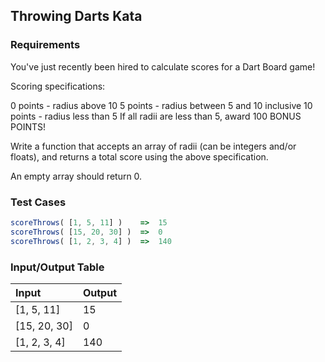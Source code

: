 ## Throwing Darts Kata

### Requirements 

You've just recently been hired to calculate scores for a Dart Board game!

Scoring specifications:

0 points - radius above 10
5 points - radius between 5 and 10 inclusive
10 points - radius less than 5
If all radii are less than 5, award 100 BONUS POINTS!

Write a function that accepts an array of radii (can be integers and/or floats), and returns a total score using the above specification.

An empty array should return 0.

### Test Cases

```JavaScript
scoreThrows( [1, 5, 11] )    =>  15
scoreThrows( [15, 20, 30] )  =>  0
scoreThrows( [1, 2, 3, 4] )  =>  140
```

### Input/Output Table

| Input                            | Output     |
| :------------------------------- | :--------  |
| [1, 5, 11]                       |   15       | 
| [15, 20, 30]                     |   0       | 
| [1, 2, 3, 4]                     |   140       | 


